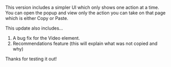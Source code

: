 This version includes a simpler UI which only shows one action at a time. You can open the popup and view only the action you can take on that page which is either Copy or Paste. 

This update also includes...

1. A bug fix for the Video element.
2. Recommendations feature (this will explain what was not copied and why)

Thanks for testing it out!
